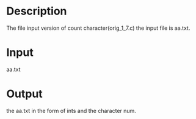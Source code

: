 # Description
The file input version of count character(orig_1_7.c)
the input file is aa.txt.
# Input
aa.txt
# Output
the aa.txt in the form of ints and the character num.